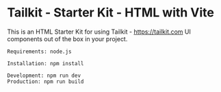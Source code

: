 # Tailkit - Starter Kit - HTML with Vite

This is an HTML Starter Kit for using Tailkit - https://tailkit.com UI components out of the box in your project.

```
Requirements: node.js

Installation: npm install

Development: npm run dev
Production: npm run build
```
